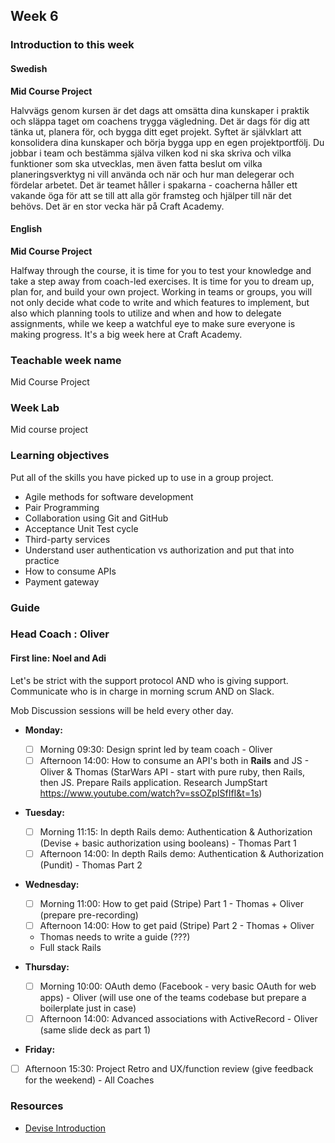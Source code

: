 ## Week 6
### Introduction to this week

#### Swedish
**Mid Course Project**

Halvvägs genom kursen är det dags att omsätta dina kunskaper i praktik och släppa taget om coachens trygga vägledning. Det är dags för dig att tänka ut, planera för, och bygga ditt eget projekt. Syftet är självklart att konsolidera dina kunskaper och börja bygga upp en egen projektportfölj. Du jobbar i team och bestämma själva vilken kod ni ska skriva och vilka funktioner som ska utvecklas, men även fatta beslut om vilka planeringsverktyg ni vill använda och när och hur man delegerar och fördelar arbetet. Det är teamet håller i spakarna - coacherna håller ett vakande öga för att se till att alla gör framsteg och hjälper till när det behövs. Det är en stor vecka här på Craft Academy.

#### English
**Mid Course Project**

Halfway through the course, it is time for you to test your knowledge and take a step away from coach-led exercises. It is time for you to dream up, plan for, and build your own project. Working in teams or groups, you will not only decide what code to write and which features to implement, but also which planning tools to utilize and when and how to delegate assignments, while we keep a watchful eye to make sure everyone is making progress. It's a big week here at Craft Academy.

### Teachable week name
Mid Course Project

### Week Lab
Mid course project

### Learning objectives
Put all of the skills you have picked up to use in a group project.

- Agile methods for software development
- Pair Programming
- Collaboration using Git and GitHub
- Acceptance Unit Test cycle
- Third-party services
- Understand user authentication vs authorization and put that into practice
- How to consume APIs
- Payment gateway

### Guide

### Head Coach : Oliver
#### First line: Noel and Adi
Let's be strict with the support protocol AND who is giving support. Communicate who is in charge in morning scrum AND on Slack.

Mob Discussion sessions will be held every other day.

- **Monday:** 
  - [ ] Morning 09:30: Design sprint led by team coach - Oliver
  - [ ] Afternoon 14:00: How to consume an API's both in **Rails** and JS - Oliver & Thomas (StarWars API - start with pure ruby, then Rails, then JS. Prepare Rails application. Research JumpStart https://www.youtube.com/watch?v=ssOZpISfIfI&t=1s)

- **Tuesday:**
  - [ ] Morning 11:15: In depth Rails demo: Authentication & Authorization (Devise + basic authorization using booleans) - Thomas Part 1
  - [ ] Afternoon 14:00: In depth Rails demo: Authentication & Authorization (Pundit) - Thomas Part 2
  
- **Wednesday:**
  - [ ] Morning 11:00: How to get paid (Stripe)  Part 1 - Thomas + Oliver (prepare pre-recording)
  - [ ] Afternoon 14:00: How to get paid (Stripe) Part 2 - Thomas + Oliver
   - Thomas needs to write a guide (???)
   - Full stack Rails 

- **Thursday:**
  - [ ] Morning 10:00: OAuth demo (Facebook - very basic OAuth for web apps) - Oliver (will use one of the teams codebase but prepare a boilerplate just in case)
  - [ ] Afternoon 14:00: Advanced associations with ActiveRecord - Oliver (same slide deck as part 1)
 
- **Friday:**
 - [ ] Afternoon 15:30: Project Retro and UX/function review  (give feedback for the weekend) - All Coaches
  
  ### Resources
  * [Devise Introduction](https://youtu.be/BBKiHPotInA)
